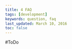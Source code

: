 ```yaml
---
title: 4 FAQ
tags: [development]
keywords: question, faq
last_updated: March 10, 2016
toc: false
---
```


#ToDo
